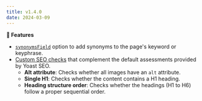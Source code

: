 ```yaml
---
title: v1.4.0
date: 2024-03-09
---
```


**🚀 Features**

- [`synonymsField`](/docs/get-started/configuration#synonymsfield) option to add synonyms to the page's keyword or keyphrase.
- [Custom SEO checks](/docs/guide/assessments#kirby-seo-audit-assessments) that complement the default assessments provided by Yoast SEO.
  - **Alt attribute**: Checks whether all images have an `alt` attribute.
  - **Single H1**: Checks whether the content contains a H1 heading.
  - **Heading structure order**: Checks whether the headings (H1 to H6) follow a proper sequential order.
